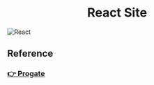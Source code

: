 <h1 align="center">React Site</h1>

![React](https://user-images.githubusercontent.com/39142850/72734402-f0fa4980-3bdc-11ea-9a8f-6d1ad3b153aa.gif)

## Reference

### [👉 Progate](https://prog-8.com)
